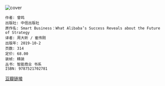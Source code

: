 ![cover](https://img9.doubanio.com/view/subject/s/public/s33488943.jpg)

    作者: 曾鸣
    出版社: 中信出版社
    原作名: Smart Business：What Alibaba’s Success Reveals about the Future of Strategy
    译者: 周大昕 / 崔传刚
    出版年: 2019-10-2
    页数: 314
    定价: 68.00
    装帧: 精装
    丛书: 智能商业 书系
    ISBN: 9787521702781

[豆瓣链接](https://book.douban.com/subject/34839920/)





















































































